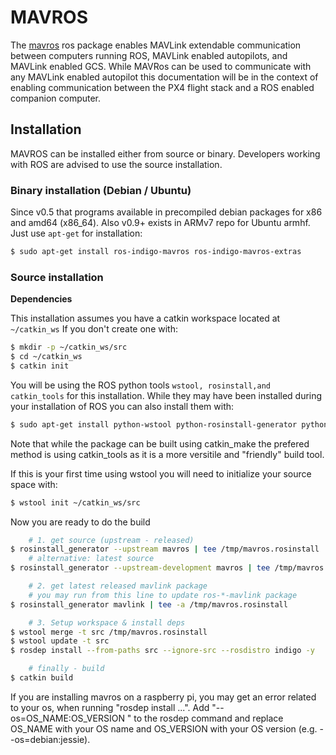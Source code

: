 
# MAVROS

The [mavros](http://wiki.ros.org/mavros#mavros.2BAC8-Plugins.sys_status) ros package enables MAVLink extendable communication between computers running ROS, MAVLink enabled autopilots, and MAVLink enabled GCS.  While MAVRos can be used to communicate with any MAVLink enabled autopilot this documentation will be in the context of enabling communication between the PX4 flight stack and a ROS enabled companion computer.

## Installation

MAVROS can be installed either from source or binary. Developers working with ROS are advised to use the source installation.

### Binary installation (Debian / Ubuntu)

Since v0.5 that programs available in precompiled debian packages for x86 and amd64 (x86\_64).
Also v0.9+ exists in ARMv7 repo for Ubuntu armhf.
Just use `apt-get` for installation:
```sh
$ sudo apt-get install ros-indigo-mavros ros-indigo-mavros-extras
```

### Source installation
**Dependencies**

This installation assumes you have a catkin workspace located at `~/catkin_ws` If you don't create one with: 
```sh
$ mkdir -p ~/catkin_ws/src
$ cd ~/catkin_ws
$ catkin init
```

You will be using the ROS python tools `wstool, rosinstall,and catkin_tools` for this installation. While they may have been installed during your installation of ROS you can also install them with:
```sh
$ sudo apt-get install python-wstool python-rosinstall-generator python-catkin-tools
```

Note that while the package can be built using catkin_make the prefered method is using catkin_tools as it is a more versitile and "friendly" build tool.

If this is your first time using wstool you will need to initialize your source space with:
```sh
$ wstool init ~/catkin_ws/src
```

Now you are ready to do the build
```sh
    # 1. get source (upstream - released)
$ rosinstall_generator --upstream mavros | tee /tmp/mavros.rosinstall
    # alternative: latest source
$ rosinstall_generator --upstream-development mavros | tee /tmp/mavros.rosinstall

    # 2. get latest released mavlink package
    # you may run from this line to update ros-*-mavlink package
$ rosinstall_generator mavlink | tee -a /tmp/mavros.rosinstall

    # 3. Setup workspace & install deps
$ wstool merge -t src /tmp/mavros.rosinstall
$ wstool update -t src
$ rosdep install --from-paths src --ignore-src --rosdistro indigo -y

    # finally - build
$ catkin build
```
<aside class="note">
If you are installing mavros on a raspberry pi, you may get an error related to your os, when running "rosdep install ...". Add "--os=OS_NAME:OS_VERSION " to the rosdep command and replace OS_NAME with your OS name and OS_VERSION with your OS version (e.g. --os=debian:jessie).
</aside>
